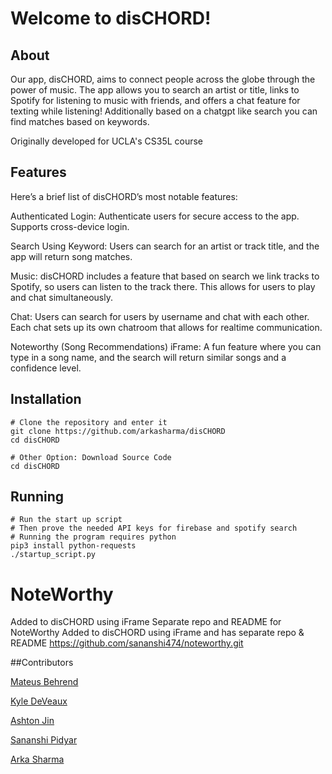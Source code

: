 # Welcome to disCHORD!

## About

Our app, disCHORD, aims to connect people across the globe through the power of music. The app allows you to search an artist or title, links to Spotify for listening to music with friends, and offers a chat feature for texting while listening! Additionally based on a chatgpt like search you can find matches based on keywords.

Originally developed for UCLA's CS35L course

## Features

Here’s a brief list of disCHORD’s most notable features:

Authenticated Login: Authenticate users for secure access to the app. Supports cross-device login.

Search Using Keyword: Users can search for an artist or track title, and the app will return song matches. 

Music: disCHORD includes a feature that based on search we link tracks to Spotify, so users can listen to the track there. This allows for users to play and chat simultaneously.

Chat: Users can search for users by username and chat with each other. Each chat sets up its own chatroom that allows for realtime communication.

Noteworthy (Song Recommendations) iFrame: A fun feature where you can type in a song name, and the search will return similar songs and a confidence level.

## Installation
```
# Clone the repository and enter it
git clone https://github.com/arkasharma/disCHORD
cd disCHORD

# Other Option: Download Source Code
cd disCHORD
```

## Running

```
# Run the start up script
# Then prove the needed API keys for firebase and spotify search
# Running the program requires python
pip3 install python-requests
./startup_script.py
```

# NoteWorthy 

Added to disCHORD using iFrame
Separate repo and README for NoteWorthy 
Added to disCHORD using iFrame and has separate repo & README 
https://github.com/sananshi474/noteworthy.git


##Contributors

<a href="https://github.com/mateusbehrend">Mateus Behrend</a> 

<a href="https://github.com/CheenWeenus">Kyle DeVeaux</a>

<a href="https://github.com/ashtonjin">Ashton Jin</a>

<a href="https://github.com/arkasharma">Sananshi Pidyar</a>

<a href="https://github.com/arkasharma">Arka Sharma</a>
